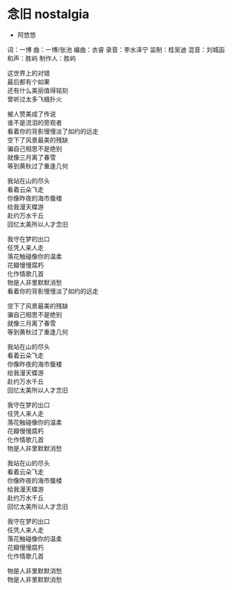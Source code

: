 # 念旧 nostalgia<br>

- 阿悠悠<br>

词：一博
曲：一博/张池
编曲：衣睿
录音：李水泽宁
监制：桂吴迪
混音：刘城函
和声：胜屿
制作人：胜屿<br>

这世界上的对错<br>
最后都有个如果<br>
还有什么美丽值得铭刻<br>
曾听过太多飞蛾扑火<br>

被人赞美成了传说<br>
谁不是流泪的旁观者<br>
看着你的背影慢慢淡了如约的远走<br>
空下了风景最美的残缺<br>
骗自己相思不是绝别<br>
就像三月离了春雪<br>
等到黄秋过了重逢几何<br>

我站在山的尽头<br>
看着云朵飞走<br>
你像昨夜的海市蜃楼<br>
给我漫天蝶游<br>
赴约万水千丘<br>
回忆太美所以人才念旧<br>

我守在梦的出口<br>
任凭人来人走<br>
落花触碰像你的温柔<br>
花瓣慢慢腐朽<br>
化作情歌几首<br>
物是人非里默默消愁<br>
看着你的背影慢慢淡了如约的远走<br>

空下了风景最美的残缺<br>
骗自己相思不是绝别<br>
就像三月离了春雪<br>
等到黄秋过了重逢几何<br>

我站在山的尽头<br>
看着云朵飞走<br>
你像昨夜的海市蜃楼<br>
给我漫天蝶游<br>
赴约万水千丘<br>
回忆太美所以人才念旧<br>

我守在梦的出口<br>
任凭人来人走<br>
落花触碰像你的温柔<br>
花瓣慢慢腐朽<br>
化作情歌几首<br>
物是人非里默默消愁<br>

我站在山的尽头<br>
看着云朵飞走<br>
你像昨夜的海市蜃楼<br>
给我漫天蝶游<br>
赴约万水千丘<br>
回忆太美所以人才念旧<br>

我守在梦的出口<br>
任凭人来人走<br>
落花触碰像你的温柔<br>
花瓣慢慢腐朽<br>
化作情歌几首<br>

物是人非里默默消愁<br>
物是人非里默默消愁
